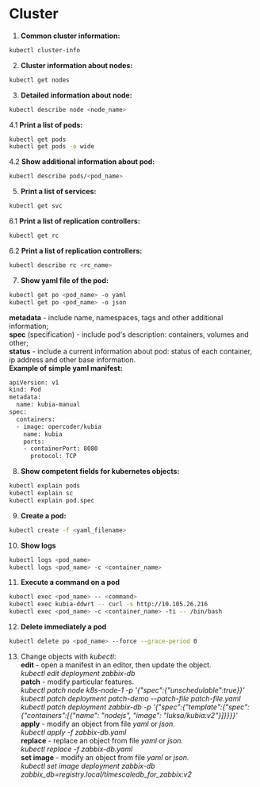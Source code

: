 # Cluster
1. **Common cluster information:**  
``` bash
kubectl cluster-info
```
2. **Cluster information about nodes:**  
``` bash
kubectl get nodes
```
3. **Detailed information about node:**  
``` bash
kubectl describe node <node_name>
```
4.1  **Print a list of pods:**  
``` bash
kubectl get pods
kubectl get pods -o wide
```
4.2  **Show additional information about pod:**  
``` bash
kubectl describe pods/<pod_name>
```
5. **Print a list of services:**  
``` bash
kubectl get svc
```
6.1 **Print a list of replication controllers:**  
``` bash
kubectl get rc
```
6.2 **Print a list of replication controllers:**  
``` bash
kubectl describe rc <rc_name>
```
7. **Show yaml file of the pod:**  
``` bash
kubectl get po <pod_name> -o yaml  
kubectl get po <pod_name> -o json  
```
**metadata** - include name, namespaces, tags and other additional information;  
**spec** (specification) - include pod's description: containers, volumes and other;  
**status** - include a current information about pod: status of each container, ip address and other base information.  
**Example of simple yaml manifest:**  
``` bash
apiVersion: v1  
kind: Pod  
metadata:  
  name: kubia-manual  
spec:  
  containers:  
  - image: opercoder/kubia  
    name: kubia
    ports:
    - containerPort: 8080
      protocol: TCP
```
8. **Show competent fields for kubernetes objects:**
``` bash
kubectl explain pods
kubectl explain sc
kubectl explain pod.spec 
```
9. **Create a pod:**
``` bash
kubectl create -f <yaml_filename>  
```
10. **Show logs**
``` bash
kubectl logs <pod_name>
kubectl logs <pod_name> -c <container_name>
```
11. **Execute a command on a pod**
``` bash
kubectl exec <pod_name> -- <command>
kubectl exec kubia-ddwrt -- curl -s http://10.105.26.216
kubectl exec <pod_name> -c <container_name> -ti -- /bin/bash
```
12. **Delete immediately a pod**
``` bash
kubectl delete po <pod_name> --force --grace-period 0
```
13. Change objects with _kubectl_:  
**edit** - open a manifest in an editor, then update the object.  
_kubectl edit deployment zabbix-db_  
**patch** - modify particular features.  
_kubectl patch node k8s-node-1 -p '{"spec":{"unschedulable":true}}'_  
_kubectl patch deployment patch-demo --patch-file patch-file.yaml_  
_kubectl patch deployment zabbix-db -p '{"spec":{"template":{"spec":{"containers":\[{"name": "nodejs", "image": "luksa/kubia:v2"}\]}}}}'_  
**apply** - modify an object from file _yaml_ or _json_.  
_kubectl apply -f zabbix-db.yaml_  
**replace** - replace an object from file _yaml_ or _json_.  
_kubectl replace -f zabbix-db.yaml_  
**set image**   - modify an object from file _yaml_ or _json_.  
_kubectl set image deployment zabbix-db zabbix_db=registry.local/timescaledb_for_zabbix:v2_  
```
